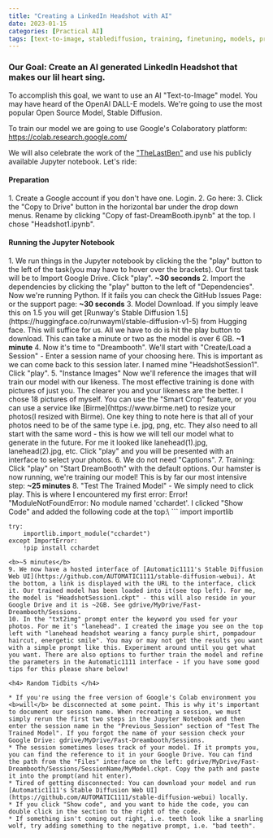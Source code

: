 ```yaml
---
title: "Creating a LinkedIn Headshot with AI"
date: 2023-01-15 
categories: [Practical AI]
tags: [text-to-image, stablediffusion, training, finetuning, models, prompting, automatic1111]
---
```


<h3><b>Our Goal:</b> Create an AI generated LinkedIn Headshot that makes our lil heart sing.</h3>

To accomplish this goal, we want to use an AI "Text-to-Image" model. You may have heard of the OpenAI DALL-E models. We're going to use the most popular Open Source Model, Stable Diffusion. 

To train our model we are going to use Google's Colaboratory platform: <https://colab.research.google.com/>

We will also celebrate the work of the ["TheLastBen"](https://github.com/TheLastBen/) and use his publicly available Jupyter notebook. Let's ride:

<h4> Preparation </h4>
1. Create a Google account if you don't have one. Login.
2. Go here: <https://colab.research.google.com/github/TheLastBen/fast-stable-diffusion/blob/main/fast-DreamBooth.ipynb>
3. Click the "Copy to Drive" button in the horizontal bar under the drop down menus. Rename by clicking "Copy of fast-DreamBooth.ipynb" at the top. I chose "Headshot1.ipynb".

<h4> Running the Jupyter Notebook </h4>
1. We run things in the Jupyter notebook by clicking the the "play" button to the left of the task(you may have to hover over the brackets). Our first task will be to Import Google Drive. Click "play". <b>~30 seconds</b>
2. Import the dependencies by clicking the "play" button to the left of "Dependencies". Now we're running Python. If it fails you can check the GitHub Issues Page: <https://github.com/TheLastBen/fast-stable-diffusion/issues> or the support page: <https://ko-fi.com/thelastben> <b>~30 seconds</b>
3. Model Download. If you simply leave this on 1.5 you will get [Runway's Stable Diffusion 1.5](https://huggingface.co/runwayml/stable-diffusion-v1-5) from Hugging face. This will suffice for us. All we have to do is hit the play button to download. This can take a minute or two as the model is over 6 GB. <b>~1 minute</b>
4. Now it's time to "Dreambooth". We'll start with "Create/Load a Session" - Enter a session name of your choosing here. This is important as we can come back to this session later. I named mine "HeadshotSession1". Click "play".
5. "Instance Images" Now we'll reference the images that will train our model with our likeness. The most effective training is done with pictures of just you. The clearer you and your likeness are the better. I chose 18 pictures of myself. You can use the "Smart Crop" feature, or you can use a service like [Birme](https://www.birme.net) to resize your photos(I resized with Birme). One key thing to note here is that all of your photos need to be of the same type i.e. jpg, png, etc. They also need to all start with the same word - this is how we will tell our model what to generate in the future. For me it looked like lanehead(1).jpg, lanehead(2).jpg, etc. Click "play" and you will be presented with an interface to select your photos.
6. We do not need "Captions".
7. Training: Click "play" on "Start DreamBooth" with the default options. Our hamster is now running, we're training our model! This is by far our most intensive step: <b>~25 minutes</b>
8. "Test The Trained Model" - We simply need to click play. This is where I encountered my first error: Error! "ModuleNotFoundError: No module named 'cchardet'. I clicked "Show Code" and added the following code at the top:\
```
    import importlib

    try:
        importlib.import_module("cchardet")
    except ImportError:
        !pip install cchardet
```
<b>~5 minutes</b>
9. We now have a hosted interface of [Automatic1111's Stable Diffusion Web UI](https://github.com/AUTOMATIC1111/stable-diffusion-webui). At the bottom, a link is displayed with the URL to the interface, click it. Our trained model has been loaded into it(see top left). For me, the model is "HeadshotSession1.ckpt" - this will also reside in your Google Drive and it is ~2GB. See gdrive/MyDrive/Fast-Dreambooth/Sessions. 
10. In the "txt2img" prompt enter the keyword you used for your photos. For me it's "lanehead". I created the image you see on the top left with "lanehead headshot wearing a fancy purple shirt, pompadour haircut, energetic smile". You may or may not get the results you want with a simple prompt like this. Experiment around until you get what you want. There are also options to further train the model and refine the parameters in the Automatic1111 interface - if you have some good tips for this please share below!

<h4> Random Tidbits </h4>

* If you're using the free version of Google's Colab environment you <b>will</b> be disconnected at some point. This is why it's important to document our session name. When recreating a session, we must simply rerun the first two steps in the Jupyter Notebook and then enter the session name in the "Previous_Session" section of "Test The Trained Model". If you forgot the name of your session check your Google Drive: gdrive/MyDrive/Fast-Dreambooth/Sessions.
* The session sometimes loses track of your model. If it prompts you, you can find the reference to it in your Google Drive. You can find the path from the "Files" interface on the left: gdrive/MyDrive/Fast-Dreambooth/Sessions/SessionName/MyModel.ckpt. Copy the path and paste it into the prompt(and hit enter).
* Tired of getting disconnected: You can download your model and run [Automatic1111's Stable Diffusion Web UI](https://github.com/AUTOMATIC1111/stable-diffusion-webui) locally.
* If you click "Show code", and you want to hide the code, you can double click in the section to the right of the code.
* If something isn't coming out right, i.e. teeth look like a snarling wolf, try adding something to the negative prompt, i.e. "bad teeth".